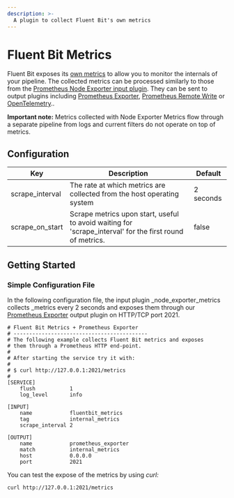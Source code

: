 ```yaml
---
description: >-
  A plugin to collect Fluent Bit's own metrics
---
```


# Fluent Bit Metrics

Fluent Bit exposes its [own metrics](../../administration/monitoring.md) to allow you to monitor the internals of your pipeline.
The collected metrics can be processed similarly to those from the [Prometheus Node Exporter input plugin](node-exporter-metrics.md).
They can be sent to output plugins including [Prometheus Exporter](../outputs/prometheus-exporter.md), [Prometheus Remote Write](../outputs/prometheus-remote-write.md) or  [OpenTelemetry](../outputs/opentelemetry.md)..

**Important note:** Metrics collected with Node Exporter Metrics flow through a separate pipeline from logs and current filters do not operate on top of metrics.


## Configuration 

| Key             | Description                                                                                               | Default   |
| --------------- | --------------------------------------------------------------------------------------------------------- | --------- |
| scrape_interval | The rate at which metrics are collected from the host operating system                                    | 2 seconds |
| scrape_on_start | Scrape metrics upon start, useful to avoid waiting for 'scrape_interval' for the first round of metrics.  | false     |


## Getting Started

### Simple Configuration File

In the following configuration file, the input plugin _node_exporter_metrics collects _metrics every 2 seconds and exposes them through our [Prometheus Exporter](../outputs/prometheus-exporter.md) output plugin on HTTP/TCP port 2021.

```
# Fluent Bit Metrics + Prometheus Exporter
# -------------------------------------------
# The following example collects Fluent Bit metrics and exposes
# them through a Prometheus HTTP end-point.
#
# After starting the service try it with:
#
# $ curl http://127.0.0.1:2021/metrics
#
[SERVICE]
    flush           1
    log_level       info

[INPUT]
    name            fluentbit_metrics
    tag             internal_metrics
    scrape_interval 2

[OUTPUT]
    name            prometheus_exporter
    match           internal_metrics
    host            0.0.0.0
    port            2021

```


You can test the expose of the metrics by using _curl:_

```bash
curl http://127.0.0.1:2021/metrics
```
